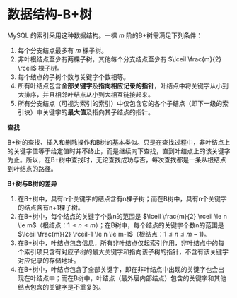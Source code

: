 # 数据结构-B+树


<!--more-->

MySQL 的索引采用这种数据结构。一棵 $m$ 阶的B+树需满足下列条件：

1. 每个分支结点最多有 $m$ 棵子树。
2. 非叶根结点至少有两棵子树，其他每个分支结点至少有 $\lceil \frac{m}{2} \rceil$ 棵子树。
3. 每个结点的子树个数与关键字个数相等。
4. 所有叶结点包含**全部关键字**及**指向相应记录的指针**，叶结点中将关键字从小到大排序，并且相邻叶结点从小到大相互链接起来。
5. 所有分支结点（可视为索引的索引）中仅包含它的各个子结点（即下一级的索引块）中关键字的**最大值**及指向其子结点的指针。

**查找**

B+树的查找、插入和删除操作和B树的基本类似。只是在查找过程中，非叶结点上的关键字值等于给定值时并不终止，而是继续向下查找，直到叶结点上的该关键字为止。所以，在B+树中查找时，无论查找成功与否，每次查找都是一条从根结点到叶结点的路径。

**B+树与B树的差异**

1. 在B+树中，具有n个关键字的结点含有n棵子树；而在B树中，具有n个关键字的结点含有n+1棵子树。
2. 在B+树中，每个结点的关键字个数n的范围是 $\lceil \frac{m}{2} \rceil \le n \le m$（根结点：$1 \le n \le m$）；在B树中，每个结点的关键字个数n的范围是 $\lceil \frac{m}{2} \rceil-1 \le n \le m-1$（根结点：$1 \le n \le m-1$)。
3. 在B+树中，叶结点包含信息，所有非叶结点仅起索引作用，非叶结点中的每个索引项只含有对应子树的最大关键字和指向该子树的指针，不含有该关键字对应记录的存储地址。
4. 在B+树中，叶结点包含了全部关键字，即在非叶结点中出现的关键字也会出现在叶结点中；而在B树中，叶结点（最外层内部结点）包含的关键字和其他结点包含的关键字是不重复的。

